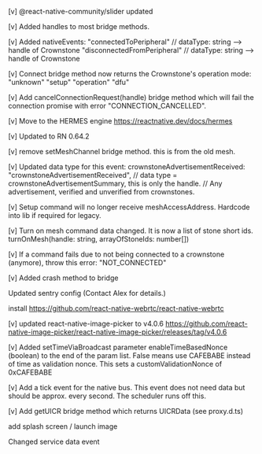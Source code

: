 [v] @react-native-community/slider updated

[v] Added handles to most bridge methods.

[v] Added nativeEvents:
    "connectedToPeripheral"       // dataType: string --> handle of Crownstone
    "disconnectedFromPeripheral"  // dataType: string --> handle of Crownstone

[v] Connect bridge method now returns the Crownstone's operation mode:
    "unknown"
    "setup"
    "operation"
    "dfu"


[v] Add cancelConnectionRequest(handle) bridge method which will fail the connection promise with error "CONNECTION_CANCELLED".

[v] Move to the HERMES engine
    https://reactnative.dev/docs/hermes

[v] Updated to RN 0.64.2

[v] remove setMeshChannel bridge method. this is from the old mesh.

[v] Updated data type for this event:
    crownstoneAdvertisementReceived: "crownstoneAdvertisementReceived",   // data type = crownstoneAdvertisementSummary, this is only the handle. // Any advertisement, verified and unverified from crownstones.
    
[v] Setup command will no longer receive meshAccessAddress. Hardcode into lib if required for legacy.

[v] Turn on mesh command data changed. It is now a list of stone short ids.
    turnOnMesh(handle: string, arrayOfStoneIds: number[])

[v] If a command fails due to not being connected to a crownstone (anymore), throw this error: "NOT_CONNECTED"

[v] Added crash method to bridge

Updated sentry config (Contact Alex for details.)

install https://github.com/react-native-webrtc/react-native-webrtc

[v] updated react-native-image-picker to v4.0.6
    https://github.com/react-native-image-picker/react-native-image-picker/releases/tag/v4.0.6

[v] Added setTimeViaBroadcast parameter enableTimeBasedNonce (boolean) to the end of the param list. False means use CAFEBABE instead of time as validation nonce.
    This sets a customValidationNonce of 0xCAFEBABE

[v] Add a tick event for the native bus. This event does not need data but should be approx. every second. The scheduler runs off this.


[v] Add getUICR bridge method which returns UICRData (see proxy.d.ts)

add splash screen / launch image

Changed service data event
